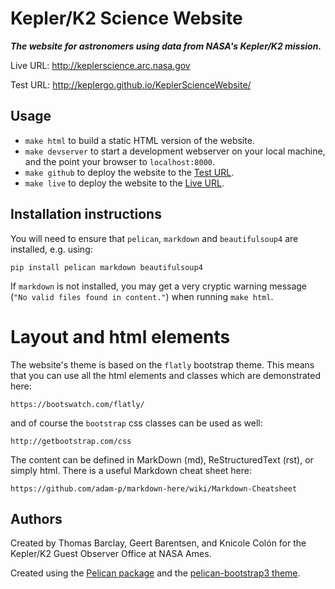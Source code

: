 # Kepler/K2 Science Website

***The website for astronomers using data from NASA's Kepler/K2 mission.***

Live URL: http://keplerscience.arc.nasa.gov

Test URL: http://keplergo.github.io/KeplerScienceWebsite/


## Usage

* `make html` to build a static HTML version of the website.
* `make devserver` to start a development webserver on your local machine,
and the point your browser to `localhost:8000`.
* `make github` to deploy the website to the [Test URL](http://keplergo.github.io/KeplerScienceWebsite/).
* `make live` to deploy the website to the [Live URL](http://keplerscience.arc.nasa.gov).


## Installation instructions

You will need to ensure that `pelican`, `markdown` and `beautifulsoup4` are installed, e.g. using:
```
pip install pelican markdown beautifulsoup4
```

If `markdown` is not installed, you may get a very cryptic warning message (`"No valid files found in content."`) when running `make html`.


# Layout and html elements

The website's theme is based on the `flatly` bootstrap theme.
This means that you can use all the html elements and classes
which are demonstrated here:

    https://bootswatch.com/flatly/

and of course the `bootstrap` css classes can be used as well:

    http://getbootstrap.com/css

The content can be defined in MarkDown (md), ReStructuredText (rst),
or simply html.  There is a useful Markdown cheat sheet here:

    https://github.com/adam-p/markdown-here/wiki/Markdown-Cheatsheet


## Authors

Created by Thomas Barclay, Geert Barentsen, and Knicole Colón
for the Kepler/K2 Guest Observer Office at NASA Ames.

Created using the [Pelican package](getpelican.com) and the
[pelican-bootstrap3 theme](https://github.com/DandyDev/pelican-bootstrap3).
